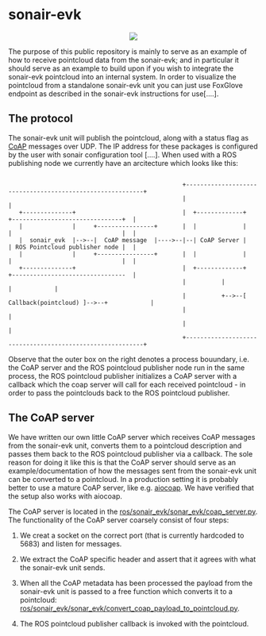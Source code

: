 # sonair-evk

<p align="center">
    <img src="https://github.com/user-attachments/assets/90a13feb-4978-40c9-b9a4-e35ac17033ca">
</p>

The purpose of this public repository is mainly to serve as an example of how to
receive pointcloud data from the sonair-evk; and in particular it should serve
as an example to build upon if you wish to integrate the sonair-evk pointcloud
into an internal system. In order to visualize the pointcloud from a standalone
sonair-evk unit you can just use FoxGlove endpoint as described in the
sonair-evk instructions for use[....].

## The protocol
The sonair-evk unit will publish the pointcloud, along with a status flag as
[CoAP](https://en.wikipedia.org/wiki/Constrained_Application_Protocol) messages
over UDP. The IP address for these packages is configured by the user with
sonair configuration tool [....]. When used with a ROS publishing node we
currently have an arcitecture which looks like this:

```

                                                 +----------------------------------------------------------+
                                                 |                                                          |
   +--------------+                              |  +-------------+      +-------------------------------+  |
   |              |     +----------------+       |  |             |      |                               |  |
   |  sonair_evk  |-->--|  CoAP message  |---->--|--| CoAP Server |      | ROS Pointcloud publisher node |  |
   |              |     +----------------+       |  |             |      |                               |  |
   +--------------+                              |  +-------------+      +--------------------------------  |
                                                 |          |                                  |            |
                                                 |          +-->--[ Callback(pointcloud) ]-->--+            |
                                                 |                                                          |
                                                 |                                                          |
                                                 +----------------------------------------------------------+
```

Observe that the outer box on the right denotes a process bouundary, i.e. the
CoAP server and the ROS pointcloud publisher node run in the same process, the
ROS pointcloud publisher initializes a CoAP server with a callback which the
coap server will call for each received pointcloud - in order to pass the
pointclouds back to the ROS pointcloud publisher.


## The CoAP server
We have written our own little CoAP server which receives CoAP messages from the
sonair-evk unit, converts them to a pointcloud description and passes them back
to the ROS pointcloud publisher via a callback. The sole reason for doing it
like this is that the CoAP server should serve as an example/documentation of
how the messages sent from the sonair-evk unit can be converted to a pointcloud.
In a production setting it is probably better to use a mature CoAP server, like
e.g. [aiocoap](https://aiocoap.readthedocs.io/en/latest/). We have verified that
the setup also works with aiocoap.

The CoAP server is located in the
[ros/sonair_evk/sonar_evk/coap_server.py](https://github.com/Sonair-AS/sonair-evk/blob/main/ros/sonair_evk/sonair_evk/coap_server.py).
The functionality of the CoAP server coarsely consist of four steps:

1. We creat a socket on the correct port (that is currently hardcoded to 5683)
   and listen for messages.

2. We extract the CoAP specific header and assert that it agrees with what the
   sonair-evk unit sends.

3. When all the CoAP metadata has been processed the payload from the sonair-evk
   unit is passed to a free function which converts it to a pointcloud:
   [ros/sonair_evk/sonar_evk/convert_coap_payload_to_pointcloud.py](https://github.com/Sonair-AS/sonair-evk/blob/main/ros/sonair_evk/sonair_evk/convert_coap_payload_to_pointcloud.py).

4. The ROS pointcloud publisher callback is invoked with the pointcloud.



